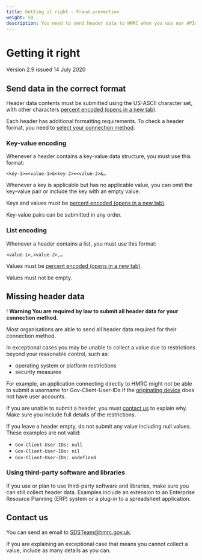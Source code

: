 ```yaml
---
title: Getting it right - Fraud prevention
weight: 50
description: You need to send header data to HMRC when you use our APIs. Check the fraud prevention specification. Check the formatting requirements and how to contact us about missing data.
---
```


# Getting it right

Version 2.9 issued 14 July 2020

## Send data in the correct format

Header data contents must be submitted using the US-ASCII character set, with other characters <a href="https://tools.ietf.org/html/rfc3986#section-2.1" target="_blank" rel="noopener noreferrer" onclick="ga('send', 'event', 'On Page Navigation', 'Send data in the correct format', 'Percent encoded 1');"> percent encoded (opens in a new tab)</a>.

Each header has additional formatting requirements. To check a header format, you need to <a href="../connection-method/" onclick="ga('send', 'event', 'On Page Navigation', 'Connection Method', 'Select your connection method');">select your connection method</a>.


### Key-value encoding

Whenever a header contains a key-value data structure, you must use this format:

<code>&lt;key-1&gt;=&lt;value-1&gt;&amp;&lt;key-2&gt;=&lt;value-2&gt;&amp;&hellip;</code>

Whenever a key is applicable but has no applicable value, you can omit the key-value pair or include the key with an empty value.

Keys and values must be <a href="https://tools.ietf.org/html/rfc3986#section-2.1" target="_blank" rel="noopener noreferrer" onclick="ga('send', 'event', 'On Page Navigation', 'Send data in the correct format', 'Percent encoded 2');"> percent encoded (opens in a new tab)</a>.

Key-value pairs can be submitted in any order.


### List encoding

Whenever a header contains a list, you must use this format:

<code>&lt;value-1&gt;,&lt;value-2&gt;,&hellip;</code>

Values must be <a href="https://tools.ietf.org/html/rfc3986#section-2.1" target="_blank" rel="noopener noreferrer" onclick="ga('send', 'event', 'On Page Navigation', 'Send data in the correct format', 'Percent encoded 3');"> percent encoded (opens in a new tab)</a>.

Values must not be empty.


## Missing header data

<div class="govuk-warning-text">
  <span class="govuk-warning-text__icon" aria-hidden="true">!</span>
  <strong class="govuk-warning-text__text">
    <span class="govuk-warning-text__assistive">Warning</span>
    You are required by law to submit all header data for your connection method.
  </strong>
</div>

Most organisations are able to send all header data required for their connection method.

In exceptional cases you may be unable to collect a value due to restrictions beyond your reasonable control, such as:

* operating system or platform restrictions
* security measures

For example, an application connecting directly to HMRC might not be able to submit a username for Gov-Client-User-IDs if the <a href="../connection-method/#originating-device" onclick="ga('send', 'event', 'On Page Navigation', 'Missing header data', 'Originating device');">originating device</a> does not have user accounts.

<div class="govuk-inset-text">
If you are unable to submit a header, you must <a href="#contact-us" onclick="ga('send', 'event', 'On Page Navigation', 'Missing header data', 'Contact us');">contact us</a> to explain why. Make sure you include full details of the restrictions.
</div>

If you leave a header empty, do not submit any value including null values. These examples are not valid:

<ul>
  <li><code>Gov-Client-User-IDs: null</code></li>
  <li><code>Gov-Client-User-IDs: nil</code></li>
  <li><code>Gov-Client-User-IDs: undefined</code></li>
</ul>


### Using third-party software and libraries

If you use or plan to use third-party software and libraries, make sure you can still collect header data. Examples include an extension to an Enterprise Resource Planning (ERP) system or a plug-in to a spreadsheet application.


## Contact us

You can send an email to <a href="mailto:SDSTeam@hmrc.gov.uk" onclick="ga('send', 'event', 'On Page Navigation', 'Contact us', 'SDST');">SDSTeam@hmrc.gov.uk</a>.

If you are explaining an exceptional case that means you cannot collect a value, include as many details as you can.
